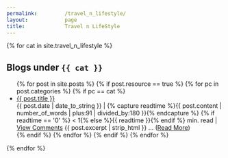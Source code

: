 ```yaml
---
permalink:         /travel_n_lifestyle/
layout:            page
title:             Travel n LifeStyle
---
```


{% for cat in site.travel_n_lifestyle %}
## Blogs under `{{ cat }}`
<ul>
    {% for post in site.posts %}
        {% if post.resource == true %}
            {% for pc in post.categories %}
                {% if pc == cat %}
                    <li>
                        <a href="{{ post.url }}">{{ post.title }}</a>
                        <br/>
                        <span class="post-date">{{ post.date | date_to_string }} |
                        {% capture readtime %}{{ post.content | number_of_words | plus:91 | divided_by:180 }}{% endcapture %}
                        {% if readtime == '0' %} &lt; 1{% else %}{{ readtime }}{% endif %} min. read |
                        <a href="{{ post.url }}#disqus_thread" data-disqus-identifier="{{ post.path | split:'/' | last | cgi_escape }}">View Comments</a>
                        </span>
                        <span class="post-excerpt">{{ post.excerpt | strip_html }} &hellip; (<a href="{{ post.url }}">Read More</a>)</span>
                    </li>
                {% endif %} <!-- cat-match-p -->
            {% endfor %} <!-- post-category -->
        {% endif %} <!-- resource-p -->
    {% endfor %}
</ul>
{% endfor %}

<script type="text/javascript">
    var disqus_shortname  = 'praveenkumarsrinivasan',
        disqus_identifier = '{{ page.path | split:'/' | last | cgi_escape }}',
        disqus_url        = '{{ site.url }}{{ page.url | uri_escape }}'
    ;
    (function() {
        var load = function(src){
            var s = document.createElement('script'); s.type = 'text/javascript'; s.async = true; s.src = src;
            var e = document.getElementsByTagName('script')[0]; e.parentNode.insertBefore(s, e);
        };
        load('//' + disqus_shortname + '.disqus.com/count.js');
        if (document.getElementById('disqus_thread')) {
            load('//' + disqus_shortname + '.disqus.com/embed.js');
        }
    })();
</script>

<script>
  (function(i,s,o,g,r,a,m){i['GoogleAnalyticsObject']=r;i[r]=i[r]||function(){
  (i[r].q=i[r].q||[]).push(arguments)},i[r].l=1*new Date();a=s.createElement(o),
  m=s.getElementsByTagName(o)[0];a.async=1;a.src=g;m.parentNode.insertBefore(a,m)
  })(window,document,'script','//www.google-analytics.com/analytics.js','ga');

  ga('create', 'UA-52928744-1', 'auto');
  ga('send', 'pageview');
</script>
